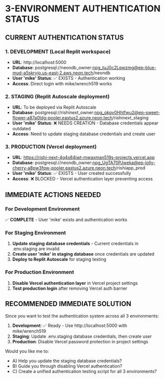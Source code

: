 # 3-ENVIRONMENT AUTHENTICATION STATUS

## CURRENT AUTHENTICATION STATUS

### 1. DEVELOPMENT (Local Replit workspace)
- **URL**: http://localhost:5000
- **Database**: postgresql://neondb_owner:npg_tuJ0c2Lqwzmg@ep-blue-mud-a5skryjo.us-east-2.aws.neon.tech/neondb
- **User 'mike' Status**: ✅ EXISTS - Authentication working
- **Access**: Direct login with mike/wrench519 works

### 2. STAGING (Replit Autoscale deployment)
- **URL**: To be deployed via Replit Autoscale
- **Database**: postgresql://rishinext_owner:npg_okpv0Hhtfwu2@ep-sweet-flower-a87a0ldg-pooler.eastus2.azure.neon.tech/rishinext_staging
- **User 'mike' Status**: ❌ NEEDS CREATION - Database credentials appear outdated
- **Access**: Need to update staging database credentials and create user

### 3. PRODUCTION (Vercel deployment)
- **URL**: https://rishi-next-4g4s84iwt-mwaxman519s-projects.vercel.app
- **Database**: postgresql://neondb_owner:npg_UgTA70PJweka@ep-jolly-cherry-a8pw3fqw-pooler.eastus2.azure.neon.tech/rishiapp_prod
- **User 'mike' Status**: ✅ EXISTS - User created successfully
- **Access**: ❌ BLOCKED - Vercel authentication layer preventing access

## IMMEDIATE ACTIONS NEEDED

### For Development Environment
✅ **COMPLETE** - User 'mike' exists and authentication works

### For Staging Environment
1. **Update staging database credentials** - Current credentials in .env.staging are invalid
2. **Create user 'mike' in staging database** once credentials are updated
3. **Deploy to Replit Autoscale** for staging testing

### For Production Environment
1. **Disable Vercel authentication layer** in Vercel project settings
2. **Test production login** after removing Vercel auth barrier

## RECOMMENDED IMMEDIATE SOLUTION

Since you want to test the authentication system across all 3 environments:

1. **Development**: ✅ Ready - Use http://localhost:5000 with mike/wrench519
2. **Staging**: Update .env.staging database credentials, then create user
3. **Production**: Disable Vercel password protection in project settings

Would you like me to:
- A) Help you update the staging database credentials?
- B) Guide you through disabling Vercel authentication?
- C) Create a unified authentication testing script for all 3 environments?